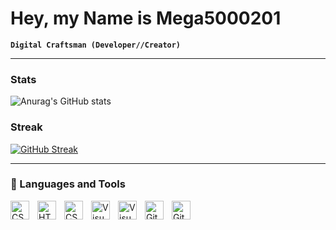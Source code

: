 # Hey, my Name is Mega5000201

**`Digital Craftsman (Developer//Creator)`**

---

### Stats

![Anurag's GitHub stats](https://github-readme-stats.vercel.app/api?username=Mega500201&show_icons=true&theme=radical)

### Streak

[![GitHub Streak](https://streak-stats.demolab.com/?user=Mega500201)](https://git.io/streak-stats)

---

### 🧰 Languages and Tools

<img align="left" alt="CSharp" width="30px" style="padding-right:10px;" src="https://cdn.jsdelivr.net/gh/devicons/devicon@latest/icons/csharp/csharp-original.svg" />
<img align="left" alt="HTML" width="30px" style="padding-right:10px;" src="https://cdn.jsdelivr.net/gh/devicons/devicon/icons/html5/html5-plain.svg" />
<img align="left" alt="CSS" width="30px" style="padding-right:10px;" src="https://cdn.jsdelivr.net/gh/devicons/devicon/icons/css3/css3-plain.svg" />
<img align="left" alt="Visual Studio" width="30px" style="padding-right:10px;" src="https://cdn.jsdelivr.net/gh/devicons/devicon@latest/icons/visualstudio/visualstudio-plain.svg" />
<img align="left" alt="Visual Studio Code" width="30px" style="padding-right:10px;" src="https://cdn.jsdelivr.net/gh/devicons/devicon@latest/icons/vscode/vscode-original-wordmark.svg" />
<img align="left" alt="GitHubCodespace" width="30px" style="padding-right:10px;" src="https://cdn.jsdelivr.net/gh/devicons/devicon@latest/icons/githubcodespaces/githubcodespaces-original.svg" />
<img align="left" alt="GitHub" width="30px" style="padding-right:10px;" src="https://cdn.jsdelivr.net/gh/devicons/devicon@latest/icons/github/github-original.svg" />
